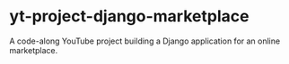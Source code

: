 # yt-project-django-marketplace
A code-along YouTube project building a Django application for an online marketplace.
